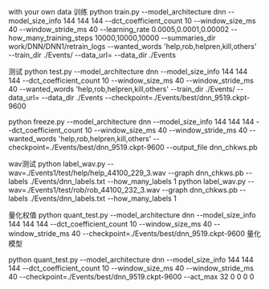 with your own data
训练
python train.py --model_architecture dnn --model_size_info 144 144 144 --dct_coefficient_count 10 --window_size_ms 40 --window_stride_ms 40 --learning_rate 0.0005,0.0001,0.00002 --how_many_training_steps 10000,10000,10000 --summaries_dir work/DNN/DNN1/retrain_logs --wanted_words 'help,rob,helpren,kill,others'  --train_dir ./Events/ --data_url= --data_dir ./Events

测试
python test.py --model_architecture dnn --model_size_info 144 144 144  --dct_coefficient_count 10 --window_size_ms 40 --window_stride_ms 40 --wanted_words 'help,rob,helpren,kill,others'  --train_dir ./Events/ --data_url= --data_dir ./Events --checkpoint=./Events/best/dnn_9519.ckpt-9600


python freeze.py --model_architecture dnn --model_size_info 144 144 144 --dct_coefficient_count 10 --window_size_ms 40 --window_stride_ms 40 --wanted_words 'help,rob,helpren,kill,others' --checkpoint=./Events/best/dnn_9519.ckpt-9600 --output_file dnn_chkws.pb
 

wav测试
python label_wav.py --wav=./Events1/test/help/help_44100_229_3.wav --graph dnn_chkws.pb --labels ./Events/dnn_labels.txt --how_many_labels 1
python label_wav.py --wav=./Events1/test/rob/rob_44100_232_3.wav --graph dnn_chkws.pb --labels ./Events/dnn_labels.txt --how_many_labels 1


量化权值
python quant_test.py --model_architecture dnn --model_size_info 144 144 144 --dct_coefficient_count 10 --window_size_ms 40 --window_stride_ms 40 --checkpoint=./Events/best/dnn_9519.ckpt-9600
量化模型



python quant_test.py --model_architecture dnn --model_size_info 144 144 144 --dct_coefficient_count 10 --window_size_ms 40 --window_stride_ms 40 --checkpoint=./Events/best/dnn_9519.ckpt-9600 --act_max 32 0 0 0 0
